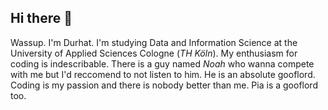 ## Hi there 👋
Wassup. I'm Durhat. I'm studying Data and Information Science at the University of Applied Sciences Cologne (*TH Köln*). My enthusiasm for coding is indescribable. There is a guy named *Noah* who wanna compete with me but I'd reccomend to not listen to him. He is an absolute gooflord. Coding is my passion and there is nobody better than me. Pia is a gooflord too.
<!--
**Durhat/Durhat** is a ✨ _special_ ✨ repository because its `README.md` (this file) appears on your GitHub profile.
Here are some ideas to get you started:
- 🔭 I’m currently working on ...
- 🌱 I’m currently learning ...
- 👯 I’m looking to collaborate on ...
- 🤔 I’m looking for help with ...
- 💬 Ask me about ...
- 📫 How to reach me: ...
- 😄 Pronouns: ...
- ⚡ Fun fact: ...
-->
